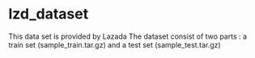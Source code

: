 # lzd_dataset
This data set is provided by Lazada
The dataset consist of two parts : a train set (sample_train.tar.gz) and a test set (sample_test.tar.gz) 
